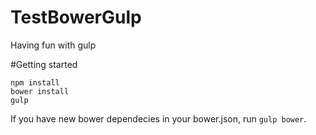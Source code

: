 TestBowerGulp
=============

Having fun with gulp

#Getting started

    npm install
    bower install
    gulp

If you have new bower dependecies in your bower.json, run `gulp bower`.
